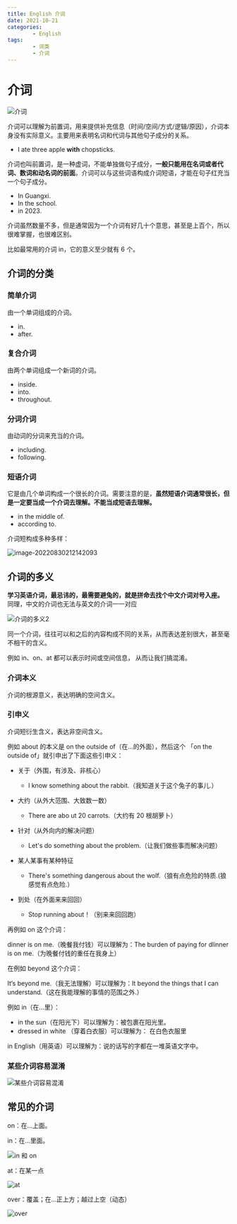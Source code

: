 ```yaml
---
title: English 介词
date: 2021-10-21
categories:
        - English
tags:
        - 词类
        - 介词
---
```


# 介词

![介词](https://gallery.yxzi.xyz/galleries/2022/08/30/介词.png)

介词可以理解为前置词，用来提供补充信息（时间/空间/方式/逻辑/原因），介词本身没有实际意义。主要用来表明名词和代词与其他句子成分的关系。

- I ate three apple **with** chopsticks.



介词也叫前置词，是一种虚词，不能单独做句子成分，**一般只能用在名词或者代词、数词和动名词的前面**。介词可以与这些词语构成介词短语，才能在句子红充当一个句子成分。

- In Guangxi.
- In the school.
- in 2023.

介词虽然数量不多，但是通常因为一个介词有好几十个意思，甚至是上百个，所以很难掌握，也很难区别。

比如最常用的介词 in，它的意义至少就有 6 个。

## 介词的分类

### 简单介词

由一个单词组成的介词。

- in.
- after.

### 复合介词

由两个单词组成一个新词的介词。

- inside.
- into.
- throughout.

### 分词介词

由动词的分词来充当的介词。

- including.
- following.

### 短语介词

它是由几个单词构成一个很长的介词。需要注意的是，**虽然短语介词通常很长，但是一定要当成一个介词去理解。不能当成短语去理解。**

- in the middle of.
- according to.

介词短构成多种多样：

![image-20220830212142093](https://gallery.yxzi.xyz/galleries/2022/08/30/%E7%9F%AD%E8%AF%AD%E4%BB%8B%E8%AF%8D.png)

## 介词的多义

**学习英语介词，最忌讳的，最需要避兔的，就是拼命去找个中文介词对号入座。** 同理，中文的介词也无法与英文的介词一一对应

![介词的多义2](https://gallery.yxzi.xyz/galleries/2022/08/30/%E4%BB%8B%E8%AF%8D%E7%9A%84%E5%A4%9A%E4%B9%892.png)

同一个介词，往往可以和之后的内容构成不同的关系，从而表达差别很大，甚至毫不相干的含义。

例如 in、on、at 都可以表示时间或空间信息，  从而让我们搞混淆。

### 介词本义

介词的根源意义，表达明确的空间含义。

### 引申义

介词短衍生含义，表达非空间含义。

例如 about 的本义是 on the outside of（在...的外面），然后这个 「on the outside of」就引申出了下面这些引申义：

- 关于（外围，有涉及、非核心）
  - l know something about the rabbit.（我知道关于这个兔子的事儿.）
- 大约（从外大范围、大致数一数）
  - There are abo ut 20 carrots.（大约有 20 根胡萝卜）

- 针对（从外向内的解决问题）
  - Let's do something about the problem.（让我们做些事而解决问题）
- 某人某事有某种特征
  - There's something dangerous about the wolf.（狼有点危险的特质.(狼感觉有点危险.）

- 到处（在外面来来回回）
  - Stop running about！（别来来回回跑）

再例如 on 这个介词：

dinner is on me.（晚餐我付钱）可以理解为：The burden of paying for dlinner is on me.（为晚餐付钱的重任在我身上）

在例如 beyond 这个介词：

It‘s beyond me.（我无法理解）可以理解为：It beyond the things that I can understand.（这在我能理解的事情的范围之外.）

例如 in（在...里）：

- in the sun（在阳光下）可以理解为：被包裹在阳光里。
- dressed in white （穿着白衣服）可以理解为： 在白色衣服里

in English（用英语）可以理解为：说的话写的字都在一堆英语文字中。

### 某些介词容易混淆

![某些介词容易混淆](https://gallery.yxzi.xyz/galleries/2022/08/30/%E6%9F%90%E4%BA%9B%E4%BB%8B%E8%AF%8D%E5%AE%B9%E6%98%93%E6%B7%B7%E6%B7%86.png)

## 常见的介词

on：在...上面。

in：在...里面。

![in 和 on](https://gallery.yxzi.xyz/galleries/2022/09/01/in%20%E5%92%8C%20o.png)

at：在某一点

![at](https://gallery.yxzi.xyz/galleries/2022/09/01/at.png)

over：覆盖；在...正上方；越过上空（动态）

![over](https://gallery.yxzi.xyz/galleries/2022/09/01/over.png)

